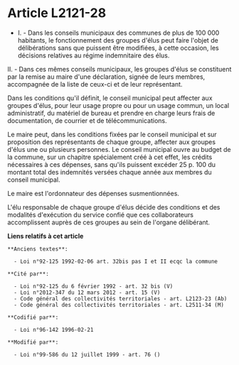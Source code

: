 # Article L2121-28

- I. - Dans les conseils municipaux des communes de plus de 100 000 habitants, le fonctionnement des groupes d'élus peut
faire l'objet de délibérations sans que puissent être modifiées, à cette occasion, les décisions relatives au régime
indemnitaire des élus.

II. - Dans ces mêmes conseils municipaux, les groupes d'élus se constituent par la remise au maire d'une déclaration, signée
de leurs membres, accompagnée de la liste de ceux-ci et de leur représentant.

Dans les conditions qu'il définit, le conseil municipal peut affecter aux groupes d'élus, pour leur usage propre ou pour un
usage commun, un local administratif, du matériel de bureau et prendre en charge leurs frais de documentation, de courrier et
de télécommunications.

Le maire peut, dans les conditions fixées par le conseil municipal et sur proposition des représentants de chaque groupe,
affecter aux groupes d'élus une ou plusieurs personnes. Le conseil municipal ouvre au budget de la commune, sur un chapitre
spécialement créé à cet effet, les crédits nécessaires à ces dépenses, sans qu'ils puissent excéder 25 p. 100 du montant
total des indemnités versées chaque année aux membres du conseil municipal.

Le maire est l'ordonnateur des dépenses susmentionnées.

L'élu responsable de chaque groupe d'élus décide des conditions et des modalités d'exécution du service confié que ces
collaborateurs accomplissent auprès de ces groupes au sein de l'organe délibérant.

**Liens relatifs à cet article**

	**Anciens textes**:

	  - Loi n°92-125 1992-02-06 art. 32bis pas I et II ecqc la commune

	**Cité par**:

	  - Loi n°92-125 du 6 février 1992 - art. 32 bis (V)
	  - Loi n°2012-347 du 12 mars 2012 - art. 15 (V)
	  - Code général des collectivités territoriales - art. L2123-23 (Ab)
	  - Code général des collectivités territoriales - art. L2511-34 (M)

	**Codifié par**:

	  - Loi n°96-142 1996-02-21

	**Modifié par**:

	  - Loi n°99-586 du 12 juillet 1999 - art. 76 ()
